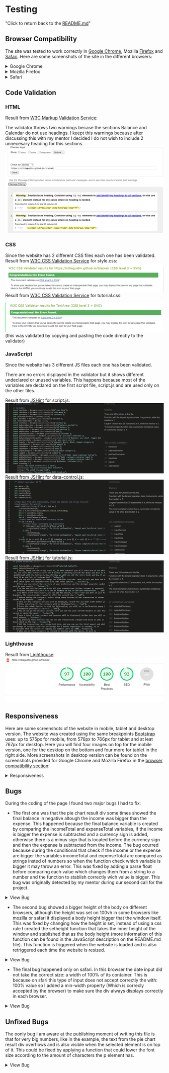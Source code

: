 # Testing
"Click to return back to the [README.md](README.md)"
## Browser Compatibility
The site was tested to work correctly in [Google Chrome](https://www.google.com/chrome/), Mozilla [Firefox](https://www.mozilla.org/en-US/firefox/new/) and [Safari](https://www.apple.com/safari/). Here are some screenshots of the site in the different browsers:
<details>
<summary>Google Chrome</summary>

![Chrome](documentation/testing/screenshot-chrome.png)
</details>

<details>
<summary>Mozilla Firefox</summary>

![Mozilla Firefox](documentation/testing/screenshot-mozilla.png)
</details>

<details>
<summary>Safari</summary>

![Safari](documentation/testing/screenshot-safari.png)
</details>

## Code Validation
### HTML
Result from [W3C Markup Validation Service](https://validator.w3.org/):

The validator throws two warnings becase the sections Balance and Calendar do not use headings. I keept this warnings because after discussing this with my mentor I decided I do not wish to include 2 unnecesary heading for this sections.
![HTML Validator](documentation/testing/html-validator.png)

### CSS
Since the website has 2 different CSS files each one has been validated.
Result from [W3C CSS Validation Service](https://jigsaw.w3.org/css-validator/) for style.css:
![style.css Validator](documentation/testing/css-style-validator.png)
Result from [W3C CSS Validation Service](https://jigsaw.w3.org/css-validator/) for tutorial.css: 

![tutorial.css Validator](documentation/testing/css-tutorial-validator.png)
(this was validated by copying and pasting the code directly to the validator)

### JavaScript
Since the website has 3 different JS files each one has been validated.

There are no errors displayed in the validator but it shows different undeclared or unused variables. This happens because most of the variables are declared on the first script file, script.js and are used only on the other files.

Result from [JSHint](https://jshint.com/) for script.js: 
![JS Validator](documentation/testing/jshint-validator-script.png)
Result from [JSHint](https://jshint.com/) for data-control.js: 
![JS Validator](documentation/testing/jshint-validator-data-control.png)
Result from [JSHint](https://jshint.com/) for tutorial.js: 
![JS Validator](documentation/testing/jshint-validator-tutorial.png)

### Lighthouse
Result from [Lighthouse](https://chrome.google.com/webstore/detail/lighthouse/blipmdconlkpinefehnmjammfjpmpbjk?hl=es):
![Lighthouse](documentation/testing/lighthouse-validator.png)


## Responsiveness
Here are some screenshots of the website in mobile, tablet and desktop version. The website was created using the same breakpoints [Bootstrap](https://getbootstrap.com/) uses: up to 575px for mobile, from 576px to 766px for tablet and at leat 767px for desktop.
Here you will find four images on top for the mobile version, one for the desktop on the bottom and four more for tablet in the right side.
More screenshots in desktop version can be found on the screenshots provided for Google Chrome and Mozilla Firefox in the [browser compatibility section](#browser-compatibility):
<details>
<summary>Responsiveness</summary>

![Responsiveness](documentation/testing/screenshot-resposive.png)
</details>

## Bugs
During the coding of the page I found two major bugs I had to fix:
* The first one was that the pie chart result div some times showed the final balance in negative altough the income was bigger than the expense. This happened because the final balance variable is created by comparing the incomeTotal and expenseTotal variables, if the income is bigger the expense is subtracted and a currency sign is added, otherwise there is a minus sign that is located before the currency sign and then the expense is subtracted from the income. The bug ocurred because during the conditional that check if the income or the expense are bigger the variables incomeTotal and expenseTotal are compared as strings insted of numbers so when the function check which variable is bigger it may throw an error. This was fixed by adding a parse float before comparing each value which changes them from a string to a number and the function to stablish correctly wich value is bigger.
This bug was originally detected by my mentor during our second call for the project.
<details>
<summary>View Bug</summary>

![Bug 1](documentation/testing/bug1_screenshot.png)
</details>

* The second bug showed a bigger height of the body on different browsers, although the height was set on 100vh in some browsers like mozilla or safari it displayed a body height bigger that the window itself. This was fixed by changing how the height is set, instead of using a css rule I created the setheight function that takes the inner height of the window and stablished that as the body height (more information of this function can be found in the JavaScript description on the README.md file). This function is triggered when the website is loaded and is also retriggered each time the website is resized.
<details>
<summary>View Bug</summary>

![Bug 2](documentation/testing/bug2_screenshot.png)
</details>

* The final bug happened only on safari. In this browser the date input did not take the correct size: a width of 100% of its container. This is because on sfari this type of input does not accept correctly the with: 100% value so I added a min-width property (Which is correcly accepted by the browser) to make sure the div always displays correctly in each browser.
<details>
<summary>View Bug</summary>

![Bug 3](documentation/testing/bug3_screenshot.jpeg)
</details>

## Unfixed Bugs
The oonly bug I am aware at the publishing moment of writing this file is that for very big numbers, like in the example, the text from the pie chart result div overflows and is also visible when the selected element is on top of it.
This could be fixed by applying a function that could lower the font size according to the amount of characters the  p element has.
<details>
<summary>View Bug</summary>

![Unfix Bug](documentation/testing/unfix_bug.png)
</details>
